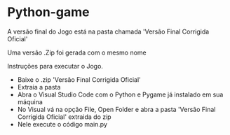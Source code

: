 # Python-game

A versão final do Jogo está na pasta chamada 'Versão Final Corrigida Oficial'

Uma versão .Zip foi gerada com o mesmo nome

Instruções para executar o Jogo. 

* Baixe o .zip 'Versão Final Corrigida Oficial'
* Extraia a pasta 
* Abra o Visual Studio Code com o Python e Pygame já instalado em sua máquina 
* No Visual vá na opção File, Open Folder e abra a pasta 'Versão Final Corrigida Oficial' extraida do zip
* Nele execute o código main.py
